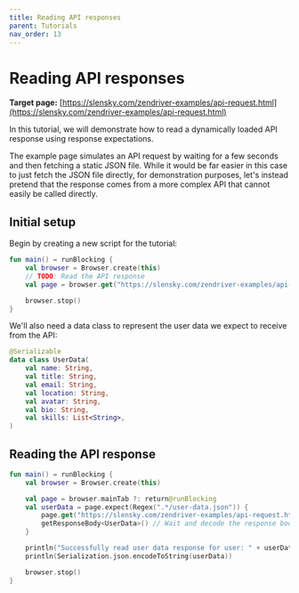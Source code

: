 ```yaml
---
title: Reading API responses
parent: Tutorials
nav_order: 13
---
```


# Reading API responses

**Target page:**
[https://slensky.com/zendriver-examples/api-request.html](https://slensky.com/zendriver-examples/api-request.html)

In this tutorial, we will demonstrate how to read a dynamically loaded API response using response expectations.

The example page simulates an API request by waiting for a few seconds and then fetching a static JSON file. While it
would be far easier in this case to just fetch the JSON file directly, for demonstration purposes, let's instead pretend
that the response comes from a more complex API that cannot easily be called directly.

## Initial setup

Begin by creating a new script for the tutorial:

```kotlin
fun main() = runBlocking {
    val browser = Browser.create(this)
    // TODO: Read the API response
    val page = browser.get("https://slensky.com/zendriver-examples/api-request.html")

    browser.stop()
}
```

We'll also need a data class to represent the user data we expect to receive from the API:

```kotlin
@Serializable
data class UserData(
    val name: String,
    val title: String,
    val email: String,
    val location: String,
    val avatar: String,
    val bio: String,
    val skills: List<String>,
)
```

## Reading the API response

```kotlin
fun main() = runBlocking {
    val browser = Browser.create(this)

    val page = browser.mainTab ?: return@runBlocking
    val userData = page.expect(Regex(".*/user-data.json")) {
        page.get("https://slensky.com/zendriver-examples/api-request.html")
        getResponseBody<UserData>() // Wait and decode the response body from the matching expectation
    }

    println("Successfully read user data response for user: " + userData.name)
    println(Serialization.json.encodeToString(userData))

    browser.stop()
}
```
